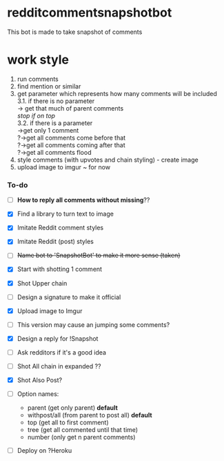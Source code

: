 # redditcommentsnapshotbot

This bot is made to take snapshot of comments

# work style

1. run comments
2. find mention or similar
3. get parameter which represents how many comments will be included<br/>
	3.1. if there is no parameter<br/>
		-> get that much of parent comments <br/>
		*stop if on top*<br/>
	3.2. if there is a parameter<br/>
		->get only 1 comment<br/>
		?->get all comments come before that<br/>
		?->get all comments coming after that<br/>
		?->get all comments flood
4. style comments (with upvotes and chain styling) - create image
5. upload image to imgur ~ for now

### To-do

- [ ] **How to reply all comments without missing**??
- [x] Find a library to turn text to image
- [x] Imitate Reddit comment styles
- [x] Imitate Reddit (post) styles
- [ ] ~~Name bot to 'SnapshotBot' to make it more sense (taken)~~
- [x] Start with shotting 1 comment
- [x] Shot Upper chain
- [ ] Design a signature to make it official
- [x] Upload image to Imgur
- [ ] This version may cause an jumping some comments?
- [x] Design a reply for !Snapshot
- [ ] Ask redditors if it's a good idea
- [ ] Shot All chain in expanded ??
- [x] Shot Also Post?
- [ ] Option names: 
	* parent (get only parent) **default**
	* withpost/all (from parent to post all) **default** 
	* top (get all to first comment) 
	* tree (get all commented until that time)
	* number (only get n parent comments)
- [ ] Deploy on ?Heroku



